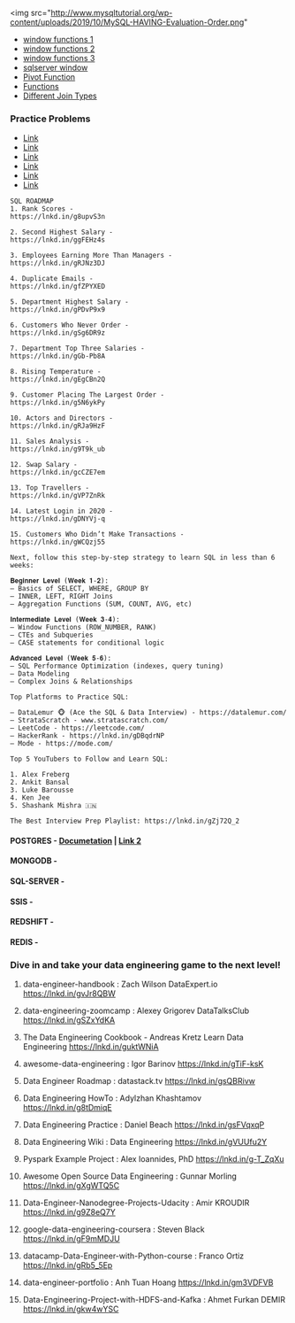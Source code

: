 

<img src="http://www.mysqltutorial.org/wp-content/uploads/2019/10/MySQL-HAVING-Evaluation-Order.png" </img>


* [window functions 1](https://learnsql.com/blog/sql-window-functions-examples/)
* [window functions 2](https://towardsdatascience.com/intro-to-window-functions-in-sql-23ecdc7c1ceb)
* [window functions 3](https://learnsql.com/blog/sql-window-functions-examples/)
* [sqlserver window](https://www.sqlservertutorial.net/sql-server-window-functions/)
* [ Pivot Function ](https://codingsight.com/pivot-tables-in-mysql/)
* [Functions](https://www.w3resource.com/mysql/mysql-functions-and-operators.php)
* [ Different Join Types](https://miro.medium.com/max/966/0*Mu_d-mJMmaVX-j0P)


### Practice Problems
* [Link](https://www.interviewbit.com/sql-interview-questions/)
* [Link]( https://www.techbeamers.com/sql-query-questions-answers-for-practice/)
* [Link](https://artoftesting.com/sql-queries-for-interview)
* [Link](https://www.c-sharpcorner.com/article/most-asked-sql-queries-in-interview-questions/)
* [Link](https://www.namastesql.com/coding-problems)
* [Link](https://platform.stratascratch.com/coding?code_type=1)

```
SQL ROADMAP 
1. Rank Scores -
https://lnkd.in/g8upvS3n

2. Second Highest Salary -
https://lnkd.in/ggFEHz4s

3. Employees Earning More Than Managers -
https://lnkd.in/gRJNz3DJ

4. Duplicate Emails -
https://lnkd.in/gfZPYXED

5. Department Highest Salary -
https://lnkd.in/gPDvP9x9

6. Customers Who Never Order -
https://lnkd.in/gSg6DR9z

7. Department Top Three Salaries -
https://lnkd.in/gGb-Pb8A

8. Rising Temperature -
https://lnkd.in/gEgCBn2Q

9. Customer Placing The Largest Order -
https://lnkd.in/g5N6ykPy

10. Actors and Directors -
https://lnkd.in/gRJa9HzF

11. Sales Analysis -
https://lnkd.in/g9T9k_ub

12. Swap Salary -
https://lnkd.in/gcCZE7em

13. Top Travellers -
https://lnkd.in/gVP7ZnRk

14. Latest Login in 2020 -
https://lnkd.in/gDNYVj-q

15. Customers Who Didn’t Make Transactions -
https://lnkd.in/gWCQzj55

Next, follow this step-by-step strategy to learn SQL in less than 6 weeks:

𝐁𝐞𝐠𝐢𝐧𝐧𝐞𝐫 𝐋𝐞𝐯𝐞𝐥 (𝐖𝐞𝐞𝐤 𝟏-𝟐):
— Basics of SELECT, WHERE, GROUP BY
— INNER, LEFT, RIGHT Joins
— Aggregation Functions (SUM, COUNT, AVG, etc)

𝐈𝐧𝐭𝐞𝐫𝐦𝐞𝐝𝐢𝐚𝐭𝐞 𝐋𝐞𝐯𝐞𝐥 (𝐖𝐞𝐞𝐤 𝟑-𝟒):
— Window Functions (ROW_NUMBER, RANK)
— CTEs and Subqueries
— CASE statements for conditional logic

𝐀𝐝𝐯𝐚𝐧𝐜𝐞𝐝 𝐋𝐞𝐯𝐞𝐥 (𝐖𝐞𝐞𝐤 𝟓-𝟔):
— SQL Performance Optimization (indexes, query tuning)
— Data Modeling
— Complex Joins & Relationships

Top Platforms to Practice SQL:

— DataLemur 🐵 (Ace the SQL & Data Interview) - https://datalemur.com/
— StrataScratch - www.stratascratch.com/
— LeetCode - https://leetcode.com/
— HackerRank - https://lnkd.in/gDBqdrNP
— Mode - https://mode.com/

Top 5 YouTubers to Follow and Learn SQL:

1. Alex Freberg
2. Ankit Bansal
3. Luke Barousse
4. Ken Jee
5. Shashank Mishra 🇮🇳

The Best Interview Prep Playlist: https://lnkd.in/gZj72Q_2
```

#### POSTGRES  - [Documetation](https://www.postgresql.org/docs/8.4/index.html) |  [Link 2](https://media.licdn.com/dms/image/v2/D4D22AQF8-yw6fRXhkw/feedshare-shrink_800/feedshare-shrink_800/0/1727379958393?e=1730332800&v=beta&t=1HL65EQbRzfaz9r5kUAUG9FJCTC0zMvQIYURGZO2v3o)
#### MONGODB -
#### SQL-SERVER -
#### SSIS -
#### REDSHIFT -
#### REDIS - 


### Dive in and take your data engineering game to the next level!

1. data-engineer-handbook : Zach Wilson DataExpert.io
https://lnkd.in/gvJr8QBW

2. data-engineering-zoomcamp  : Alexey Grigorev DataTalksClub
https://lnkd.in/gSZxYdKA

3. The Data Engineering Cookbook - Andreas Kretz Learn Data Engineering
https://lnkd.in/guktWNiA

4. awesome-data-engineering : Igor Barinov
https://lnkd.in/gTiF-ksK

5. Data Engineer Roadmap : datastack.tv
 https://lnkd.in/gsQBRivw
 
6. Data Engineering HowTo : Adylzhan Khashtamov
https://lnkd.in/g8tDmiqE

7. Data Engineering Practice : Daniel Beach 
https://lnkd.in/gsFVqxqP

8. Data Engineering Wiki : Data Engineering
https://lnkd.in/gVUUfu2Y

9. Pyspark Example Project : Alex Ioannides, PhD
https://lnkd.in/g-T_ZqXu

10. Awesome Open Source Data Engineering : Gunnar Morling
https://lnkd.in/gXgWTQ5C

11. Data-Engineer-Nanodegree-Projects-Udacity : Amir KROUDIR
https://lnkd.in/g9Z8eQ7Y

12. google-data-engineering-coursera : Steven Black
https://lnkd.in/gF9mMDJU

13. datacamp-Data-Engineer-with-Python-course : Franco Ortiz
https://lnkd.in/gRb5_5Ep

14. data-engineer-portfolio : Anh Tuan Hoang
https://lnkd.in/gm3VDFVB

15. Data-Engineering-Project-with-HDFS-and-Kafka : Ahmet Furkan DEMIR
https://lnkd.in/gkw4wYSC
